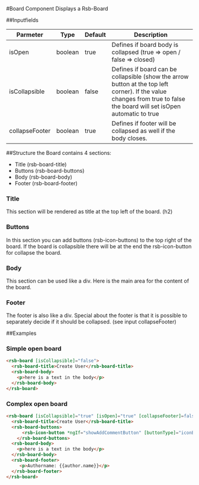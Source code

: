 #Board Component
Displays a Rsb-Board

##Inputfields

| Parmeter       | Type    | Default | Description                                                                                                                                                             |
|----------------|---------|---------|-------------------------------------------------------------------------------------------------------------------------------------------------------------------------|
| isOpen         | boolean | true    | Defines if board body is collapsed (true => open / false => closed)                                                                                                     |
| isCollapsible  | boolean | false   | Defines if board can be collapsible (show the arrow button at the top left corner). If the value changes from true to false the board will set isOpen automatic to true |
| collapseFooter | boolean | true    | Defines if footer will be collapsed as well if the body closes.                                                                                                         |

##Structure
the Board contains 4 sections:
* Title (rsb-board-title)
* Buttons (rsb-board-buttons)
* Body (rsb-board-body)
* Footer (rsb-board-footer)

### Title 
This section will be rendered as title at the top left of the board. (h2)

### Buttons
In this section you can add buttons (rsb-icon-buttons) to the top right of the board. If the board is collapsible there will be at the end the rsb-icon-button for collapse the board.

### Body
This section can be used like a div. Here is the main area for the content of the board.

### Footer
The footer is also like a div. Special about the footer is that it is possible to separately decide if it should be collapsed. (see input collapseFooter)

##Examples
### Simple open board
```html
<rsb-board [isCollapsible]="false">
  <rsb-board-title>Create User</rsb-board-title>
  <rsb-board-body>
    <p>here is a text in the body</p>
  </rsb-board-body>
</rsb-board>
```
### Complex open board
```html
<rsb-board [isCollapsible]="true" [isOpen]="true" [collapseFooter]=false>
  <rsb-board-title>Create User</rsb-board-title>
  <rsb-board-buttons>
      <rsb-icon-button *ngIf="showAddCommentButton" [buttonType]="iconButtonType.ADD" (click)="addComment()"></rsb-icon-button>
    </rsb-board-buttons>
  <rsb-board-body>
    <p>here is a text in the body</p>
  </rsb-board-body>
  <rsb-board-footer>
     <p>Authorname: {{author.name}}</p>
  </rsb-board-footer>
</rsb-board>
```




